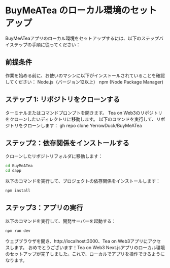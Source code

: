 # BuyMeATea のローカル環境のセットアップ
BuyMeATeaアプリのローカル環境をセットアップするには、以下のステップバイステップの手順に従ってください：

## 前提条件
作業を始める前に、お使いのマシンに以下がインストールされていることを確認してください：
Node.js（バージョン12以上）
npm (Node Package Manager)

## ステップ 1: リポジトリをクローンする
ターミナルまたはコマンドプロンプトを開きます。
Tea on Web3のリポジトリをクローンしたいディレクトリに移動します。
以下のコマンドを実行して、リポジトリをクローンします：
gh repo clone YerrowDuck/BuyMeATea

## ステップ2：依存関係をインストールする
クローンしたリポジトリフォルダに移動します：
```bash
cd BuyMeATea
cd dapp
```
以下のコマンドを実行して、プロジェクトの依存関係をインストールします：
```bash
npm install
```
## ステップ3：アプリの実行
以下のコマンドを実行して、開発サーバーを起動する：
```bash
npm run dev
```
ウェブブラウザを開き、http://localhost:3000、Tea on Web3アプリにアクセスします。
おめでとうございます！Tea on Web3 Next.jsアプリのローカル環境のセットアップが完了しました。これで、ローカルでアプリを操作できるようになります。
